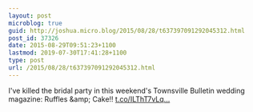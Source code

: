 ```yaml
---
layout: post
microblog: true
guid: http://joshua.micro.blog/2015/08/28/t637397091292045312.html
post_id: 37326
date: 2015-08-29T09:51:23+1100
lastmod: 2019-07-30T17:41:28+1100
type: post
url: /2015/08/28/t637397091292045312.html
---
```

I've killed the bridal party in this weekend's Townsville Bulletin wedding magazine: Ruffles &amp;amp; Cake!! [t.co/ILThT7vLq...](http://t.co/ILThT7vLq2)
